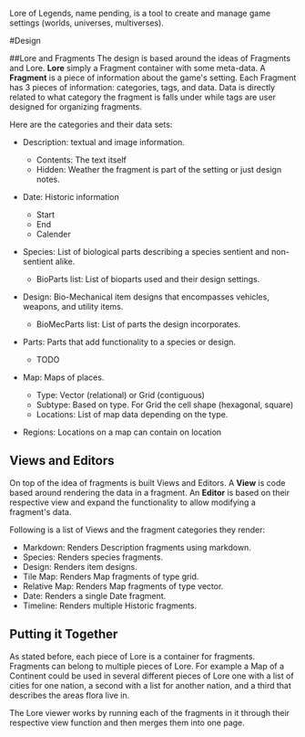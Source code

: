 Lore of Legends, name pending, is a tool to create and manage game settings (worlds, universes, multiverses).

#Design

##Lore and Fragments
The design is based around the ideas of Fragments and Lore. __Lore__ simply a Fragment container with some meta-data. A __Fragment__ is a piece of information about the game's setting. Each Fragment has 3 pieces of information: categories, tags, and data. Data is directly related to what category the fragment is falls under while tags are user designed for organizing fragments.

Here are the categories and their data sets:

* Description: textual and image information.
    * Contents: The text itself
    * Hidden: Weather the fragment is part of the setting or just design notes.

* Date: Historic information
    * Start
    * End
    * Calender

* Species: List of biological parts describing a species sentient and non-sentient alike.
    * BioParts list: List of bioparts used and their design settings.

* Design: Bio-Mechanical item designs that encompasses vehicles, weapons, and utility items.
    * BioMecParts list: List of parts the design incorporates.

* Parts: Parts that add functionality to a species or design.
    * TODO

* Map: Maps of places.
    * Type: Vector (relational) or Grid (contiguous)
    * Subtype: Based on type. For Grid the cell shape (hexagonal, square)
    * Locations: List of map data depending on the type.

* Regions: Locations on a map can contain on location


## Views and Editors

On top of the idea of fragments is built Views and Editors. A __View__ is code based around rendering the data in a fragment. An __Editor__ is based on their respective view and expand the functionality to allow modifying a fragment's data.

Following is a list of Views and the fragment categories they render:

* Markdown: Renders Description fragments using markdown.
* Species: Renders species fragments.
* Design: Renders item designs.
* Tile Map: Renders Map fragments of type grid.
* Relative Map: Renders Map fragments of type vector.
* Date: Renders a single Date fragment.
* Timeline: Renders multiple Historic fragments.

## Putting it Together

As stated before, each piece of Lore is a container for fragments. Fragments can belong to multiple pieces of Lore. For example a Map of a Continent could be used in several different pieces of Lore one with a list of cities for one nation, a second with a list for another nation, and a third that describes the areas flora live in.

The Lore viewer works by running each of the fragments in it through their respective view function and then merges them into one page. 
